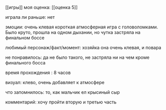 
[[игры]]
моя оценка: [[оценка 5]]

играла ли раньше:  нет 

эмоции: очень клевая короткая атмосферная игра с головоломками. Было круто, прошла на одном дыхании, но чутка застряла на финальном боссе 

любимый персонаж/факт/момент: хозяйка она очень клевая, и повара

не понравилось: да не было такого, не застряла ни на чем кроме финального босса

время прохождения : 8 часов

визуал: клево, очень добавляет к атмосфере

что запомнилось: то, как мальчик ел крысиный сыр

комментарий: хочу пройти вторую и третью часть

